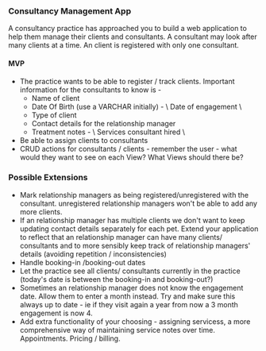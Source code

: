 ### Consultancy Management App

A consultancy practice has approached you to build a web application to help them manage their clients and consultants. A consultant may look after many clients at a time. An client is registered with only one consultant.

#### MVP

- The practice wants to be able to register / track clients. Important information for the consultants to know is -
  - Name of client
  - Date Of Birth (use a VARCHAR initially) - \\ Date of engagement \\
  - Type of client
  - Contact details for the relationship manager
  - Treatment notes - \\ Services consultant hired \\
- Be able to assign clients to consultants
- CRUD actions for consultants / clients - remember the user - what would they want to see on each View? What Views should there be?

### Possible Extensions

- Mark relationship managers as being registered/unregistered with the consultant. unregistered relationship managers won't be able to add any more clients.
- If an relationship manager has multiple clients we don't want to keep updating contact details separately for each pet. Extend your application to reflect that an relationship manager can have many clients/ consultants and to more sensibly keep track of relationship managers' details (avoiding repetition / inconsistencies)
- Handle booking-in /booking-out dates
- Let the practice see all clients/ consultants currently in the practice (today's date is between the booking-in and booking-out?)
- Sometimes an relationship manager does not know the engagement date. Allow them to enter a month instead. Try and make sure this always up to date - ie if they visit again a year from now a 3 month engagement is now 4.
- Add extra functionality of your choosing - assigning servicess, a more comprehensive way of maintaining service notes over time. Appointments. Pricing / billing.
